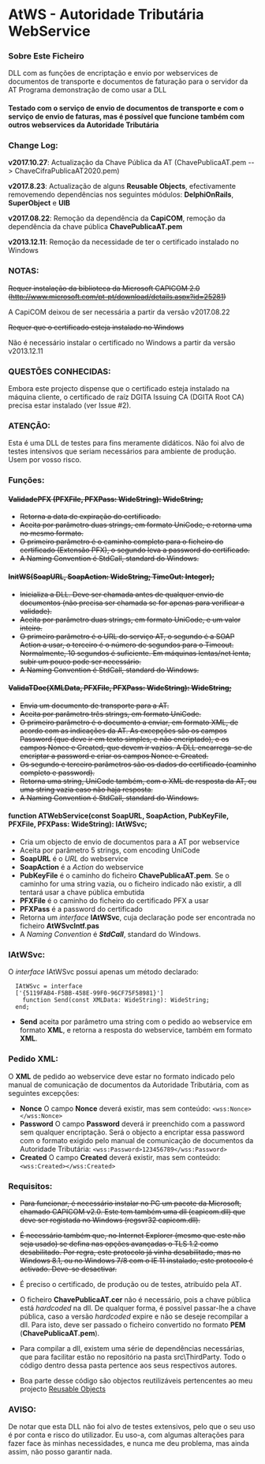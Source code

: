 # AtWS - Autoridade Tributária WebService


### Sobre Este Ficheiro ###
DLL com as funções de encriptação e envio por webservices de documentos de transporte e documentos de faturação para o servidor da AT
Programa demonstração de como usar a DLL

#### Testado com o serviço de envio de documentos de transporte e com o serviço de envio de faturas, mas é possível que funcione também com outros webservices da Autoridade Tributária


### Change Log: ###

**v2017.10.27**: Actualização da Chave Pública da AT (ChavePublicaAT.pem --> ChaveCifraPublicaAT2020.pem)

**v2017.8.23**: Actualização de alguns **Reusable Objects**, efectivamente removemendo dependências nos seguintes módulos: **DelphiOnRails**, **SuperObject** e **UIB**

**v2017.08.22**: Remoção da dependência da **CapiCOM**, remoção da dependência da chave pública **ChavePublicaAT.pem**

**v2013.12.11**: Remoção da necessidade de ter o certificado instalado no Windows



### NOTAS: ###

~~Requer instalação da biblioteca da Microsoft CAPICOM 2.0 (http://www.microsoft.com/pt-pt/download/details.aspx?id=25281)~~

A CapiCOM deixou de ser necessária a partir da versão v2017.08.22

~~Requer que o certificado esteja instalado no Windows~~

Não é necessário instalar o certificado no Windows a partir da versão v2013.12.11


### QUESTÕES CONHECIDAS: ###

Embora este projecto dispense que o certificado esteja instalado na máquina cliente, o certificado de raíz DGITA Issuing CA (DGITA Root CA) precisa estar instalado (ver Issue #2).


### ATENÇÃO: ###

Esta é uma DLL de testes para fins meramente didáticos. Não foi alvo de testes intensivos que seriam necessários para ambiente de produção. Usem por vosso risco.

### Funções: ###
#### ~~ValidadePFX (PFXFile, PFXPass: WideString): WideString;~~
* ~~Retorna a data de expiração do certificado.~~
* ~~Aceita por parâmetro duas strings, em formato UniCode, e retorna uma no mesmo formato.~~
* ~~O primeiro parâmetro é o caminho completo para o ficheiro do certificado (Extensão PFX), o segundo leva a password do certificado.~~
* ~~A Naming Convention é StdCall, standard do Windows.~~

#### ~~InitWS(SoapURL, SoapAction: WideString; TimeOut: Integer);~~
* ~~Inicializa a DLL. Deve ser chamada antes de qualquer envio de documentos (não precisa ser chamada se for apenas para verificar a validade).~~
* ~~Aceita por parâmetro duas strings, em formato UniCode, e um valor inteiro.~~
* ~~O primeiro parâmetro é o URL do serviço AT, o segundo é a SOAP Action a usar, o terceiro é o número de segundos para o Timeout. Normalmente, 10 segundos é suficiente. Em máquinas lentas/net lenta, subir um pouco pode ser necessário.~~
* ~~A Naming Convention é StdCall, standard do Windows.~~

#### ~~ValidaTDoc(XMLData, PFXFile, PFXPass: WideString): WideString;~~
* ~~Envia um documento de transporte para a AT.~~
* ~~Aceita por parâmetro três strings, em formato UniCode.~~
* ~~O primeiro parâmetro é o documento a enviar, em formato XML, de acordo com as indicações da AT. As excepções são os campos Password (que deve ir em texto simples, e não encriptado), e os campos Nonce e Created, que devem ir vazios. A DLL encarrega-se de encriptar a password e criar os campos Nonce e Created.~~
* ~~Os segundo e terceiro parâmetros são os dados do certificado (caminho completo e password).~~
* ~~Retorna uma string, UniCode também, com o XML de resposta da AT, ou uma string vazia caso não haja resposta.~~
* ~~A Naming Convention é StdCall, standard do Windows.~~

#### function ATWebService(const SoapURL, SoapAction, PubKeyFile, PFXFile, PFXPass: WideString): IAtWSvc; 
* Cria um objecto de envio de documentos para a AT por webservice
* Aceita por parâmetro 5 strings, com encoding UniCode
* **SoapURL** é o *URL* do webservice
* **SoapAction** é a *Action* do webservice
* **PubKeyFile** é o caminho do ficheiro **ChavePublicaAT.pem**. Se o caminho for uma string vazia, ou o ficheiro indicado não existir, a dll tentará usar a chave pública embutida
* **PFXFile** é o caminho do ficheiro do certificado PFX a usar
* **PFXPass** é a password do certificado
* Retorna um *interface* **IAtWSvc**, cuja declaração pode ser encontrada no ficheiro **AtWSvcIntf.pas**
* A *Naming Convention* é ***StdCall***, standard do Windows.

### IAtWSvc: ###

O *interface* IAtWSvc possui apenas um método declarado:
```delphi
  IAtWSvc = interface
  ['{5119FAB4-F5BB-458E-99F0-96CF75F58981}']
    function Send(const XMLData: WideString): WideString;
  end;
```

* **Send** aceita por parâmetro uma string com o pedido ao webservice em formato **XML**, e retorna a resposta do webservice, também em formato **XML**.

### Pedido XML: ###

O **XML** de pedido ao webservice deve estar no formato indicado pelo manual de comunicação de documentos da Autoridade Tributária, com as seguintes excepções:
* **Nonce** O campo **Nonce** deverá existir, mas sem conteúdo: `<wss:Nonce></wss:Nonce>`
* **Password** O campo **Password** deverá ir preenchido com a password sem qualquer encriptação. Será o objecto a encriptar essa password com o formato exigido pelo manual de comunicação de documentos da Autoridade Tributária: `<wss:Password>123456789</wss:Password>`
* **Created** O campo **Created** deverá existir, mas sem conteúdo: `<wss:Created></wss:Created>`


### Requisitos: ###

* ~~Para funcionar, é necessário instalar no PC um pacote da Microsoft, chamado CAPICOM v2.0. Este tem também uma dll (capicom.dll) que deve ser registada no Windows (regsvr32 capicom.dll).~~

* ~~É necessário também que, no Internet Explorer (mesmo que este não seja usado) se defina nas opções avançadas o TLS 1.2 como desabilitado.
Por regra, este protocolo já vinha desabilitado, mas no Windows 8.1, ou no Windows 7/8 com o IE 11 instalado, este protocolo é activado. Deve-se desactivar.~~

* É preciso o certificado, de produção ou de testes, atribuído pela AT.

* O ficheiro **ChavePublicaAT.cer** não é necessário, pois a chave pública está *hardcoded* na dll. De qualquer forma, é possível passar-lhe a chave pública, caso a versão *hardcoded* expire e não se deseje recompilar a dll. Para isto, deve ser passado o ficheiro convertido no formato **PEM** (**ChavePublicaAT.pem**).

* Para compilar a dll, existem uma série de dependências necessárias, que para facilitar estão no repositório na pasta src\ThirdParty. Todo o código dentro dessa pasta pertence aos seus respectivos autores.

* Boa parte desse código são objectos reutilizáveis pertencentes ao meu projecto [Reusable Objects](https://github.com/nunopicado/Reusable-Objects)

### AVISO: ###

De notar que esta DLL não foi alvo de testes extensivos, pelo que o seu uso é por conta e risco do utilizador.
Eu uso-a, com algumas alterações para fazer face às minhas necessidades, e nunca me deu problema, mas ainda assim, não posso garantir nada.

